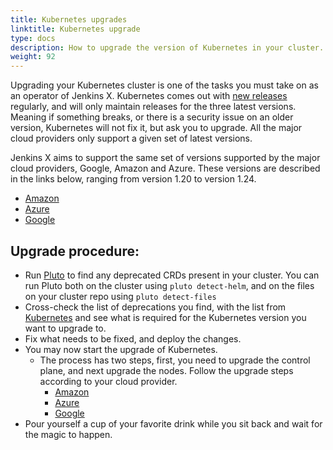 ```yaml
---
title: Kubernetes upgrades
linktitle: Kubernetes upgrade
type: docs
description: How to upgrade the version of Kubernetes in your cluster.
weight: 92
---
```

 
Upgrading your Kubernetes cluster is one of the tasks you must take on as an operator of Jenkins X. Kubernetes comes out with [new releases](https://kubernetes.io/releases/) regularly, and will only maintain releases for the three latest versions. Meaning if something breaks, or there is a security issue on an older version, Kubernetes will not fix it, but ask you to upgrade.  All the major cloud providers only support a given set of latest versions. 

Jenkins X aims to support the same set of versions supported by the major cloud providers, Google, Amazon and Azure. These versions are described in the links below, ranging from version 1.20 to version 1.24.
- [Amazon](https://docs.aws.amazon.com/eks/latest/userguide/kubernetes-versions.html)
- [Azure](https://docs.microsoft.com/en-us/azure/aks/supported-kubernetes-versions?tabs=azure-cli#aks-kubernetes-release-calendar)
- [Google](https://cloud.google.com/kubernetes-engine/docs/release-notes)

## Upgrade procedure:
- Run [Pluto](https://github.com/FairwindsOps/pluto) to find any deprecated CRDs present in your cluster. You can run Pluto both on the cluster using `pluto detect-helm`, and on the files on your cluster repo using `pluto detect-files`
- Cross-check the list of deprecations you find, with the list from [Kubernetes](https://kubernetes.io/docs/reference/using-api/deprecation-guide/) and see what is required for the Kubernetes version you want to upgrade to.
- Fix what needs to be fixed, and deploy the changes.
- You may now start the upgrade of Kubernetes. 
    - The process has two steps, first, you need to upgrade the control plane, and next upgrade the nodes.
    Follow the upgrade steps according to your cloud provider. 
        - [Amazon](https://docs.aws.amazon.com/eks/latest/userguide/update-cluster.html)
        - [Azure](https://docs.microsoft.com/en-us/azure/aks/upgrade-cluster?tabs=azure-cli)
        - [Google](https://cloud.google.com/kubernetes-engine/docs/how-to/upgrading-a-cluster)
 - Pour yourself a cup of your favorite drink while you sit back and wait for the magic to happen.
